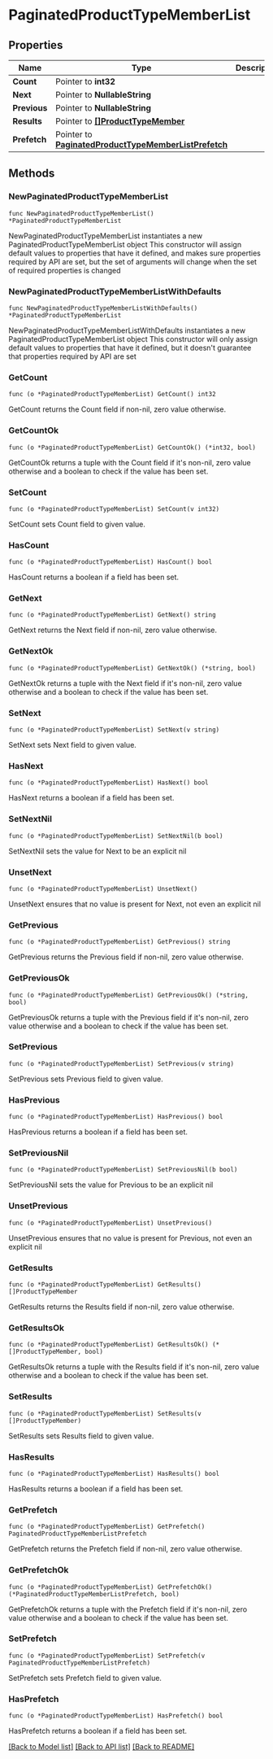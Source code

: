 # PaginatedProductTypeMemberList

## Properties

Name | Type | Description | Notes
------------ | ------------- | ------------- | -------------
**Count** | Pointer to **int32** |  | [optional] 
**Next** | Pointer to **NullableString** |  | [optional] 
**Previous** | Pointer to **NullableString** |  | [optional] 
**Results** | Pointer to [**[]ProductTypeMember**](ProductTypeMember.md) |  | [optional] 
**Prefetch** | Pointer to [**PaginatedProductTypeMemberListPrefetch**](PaginatedProductTypeMemberListPrefetch.md) |  | [optional] 

## Methods

### NewPaginatedProductTypeMemberList

`func NewPaginatedProductTypeMemberList() *PaginatedProductTypeMemberList`

NewPaginatedProductTypeMemberList instantiates a new PaginatedProductTypeMemberList object
This constructor will assign default values to properties that have it defined,
and makes sure properties required by API are set, but the set of arguments
will change when the set of required properties is changed

### NewPaginatedProductTypeMemberListWithDefaults

`func NewPaginatedProductTypeMemberListWithDefaults() *PaginatedProductTypeMemberList`

NewPaginatedProductTypeMemberListWithDefaults instantiates a new PaginatedProductTypeMemberList object
This constructor will only assign default values to properties that have it defined,
but it doesn't guarantee that properties required by API are set

### GetCount

`func (o *PaginatedProductTypeMemberList) GetCount() int32`

GetCount returns the Count field if non-nil, zero value otherwise.

### GetCountOk

`func (o *PaginatedProductTypeMemberList) GetCountOk() (*int32, bool)`

GetCountOk returns a tuple with the Count field if it's non-nil, zero value otherwise
and a boolean to check if the value has been set.

### SetCount

`func (o *PaginatedProductTypeMemberList) SetCount(v int32)`

SetCount sets Count field to given value.

### HasCount

`func (o *PaginatedProductTypeMemberList) HasCount() bool`

HasCount returns a boolean if a field has been set.

### GetNext

`func (o *PaginatedProductTypeMemberList) GetNext() string`

GetNext returns the Next field if non-nil, zero value otherwise.

### GetNextOk

`func (o *PaginatedProductTypeMemberList) GetNextOk() (*string, bool)`

GetNextOk returns a tuple with the Next field if it's non-nil, zero value otherwise
and a boolean to check if the value has been set.

### SetNext

`func (o *PaginatedProductTypeMemberList) SetNext(v string)`

SetNext sets Next field to given value.

### HasNext

`func (o *PaginatedProductTypeMemberList) HasNext() bool`

HasNext returns a boolean if a field has been set.

### SetNextNil

`func (o *PaginatedProductTypeMemberList) SetNextNil(b bool)`

 SetNextNil sets the value for Next to be an explicit nil

### UnsetNext
`func (o *PaginatedProductTypeMemberList) UnsetNext()`

UnsetNext ensures that no value is present for Next, not even an explicit nil
### GetPrevious

`func (o *PaginatedProductTypeMemberList) GetPrevious() string`

GetPrevious returns the Previous field if non-nil, zero value otherwise.

### GetPreviousOk

`func (o *PaginatedProductTypeMemberList) GetPreviousOk() (*string, bool)`

GetPreviousOk returns a tuple with the Previous field if it's non-nil, zero value otherwise
and a boolean to check if the value has been set.

### SetPrevious

`func (o *PaginatedProductTypeMemberList) SetPrevious(v string)`

SetPrevious sets Previous field to given value.

### HasPrevious

`func (o *PaginatedProductTypeMemberList) HasPrevious() bool`

HasPrevious returns a boolean if a field has been set.

### SetPreviousNil

`func (o *PaginatedProductTypeMemberList) SetPreviousNil(b bool)`

 SetPreviousNil sets the value for Previous to be an explicit nil

### UnsetPrevious
`func (o *PaginatedProductTypeMemberList) UnsetPrevious()`

UnsetPrevious ensures that no value is present for Previous, not even an explicit nil
### GetResults

`func (o *PaginatedProductTypeMemberList) GetResults() []ProductTypeMember`

GetResults returns the Results field if non-nil, zero value otherwise.

### GetResultsOk

`func (o *PaginatedProductTypeMemberList) GetResultsOk() (*[]ProductTypeMember, bool)`

GetResultsOk returns a tuple with the Results field if it's non-nil, zero value otherwise
and a boolean to check if the value has been set.

### SetResults

`func (o *PaginatedProductTypeMemberList) SetResults(v []ProductTypeMember)`

SetResults sets Results field to given value.

### HasResults

`func (o *PaginatedProductTypeMemberList) HasResults() bool`

HasResults returns a boolean if a field has been set.

### GetPrefetch

`func (o *PaginatedProductTypeMemberList) GetPrefetch() PaginatedProductTypeMemberListPrefetch`

GetPrefetch returns the Prefetch field if non-nil, zero value otherwise.

### GetPrefetchOk

`func (o *PaginatedProductTypeMemberList) GetPrefetchOk() (*PaginatedProductTypeMemberListPrefetch, bool)`

GetPrefetchOk returns a tuple with the Prefetch field if it's non-nil, zero value otherwise
and a boolean to check if the value has been set.

### SetPrefetch

`func (o *PaginatedProductTypeMemberList) SetPrefetch(v PaginatedProductTypeMemberListPrefetch)`

SetPrefetch sets Prefetch field to given value.

### HasPrefetch

`func (o *PaginatedProductTypeMemberList) HasPrefetch() bool`

HasPrefetch returns a boolean if a field has been set.


[[Back to Model list]](../README.md#documentation-for-models) [[Back to API list]](../README.md#documentation-for-api-endpoints) [[Back to README]](../README.md)


